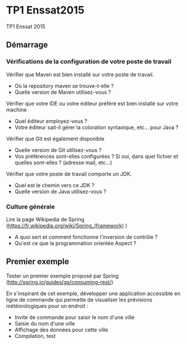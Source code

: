 # TP1 Enssat2015
TP1 Enssat 2015
## Démarrage
### Vérifications de la configuration de votre poste de travail

Vérifier que Maven est bien installé sur votre poste de travail.

* Où la repository maven se trouve-t-elle ?
* Quelle version de Maven utilisez-vous ?

Vérifier que votre IDE ou votre éditeur préféré est bien installé sur votre machine

* Quel éditeur employez-vous ?
* Votre éditeur sait-il gérer la coloration syntaxique, etc... pour Java ?

Vérifier que Git est également disponible

* Quelle version de Git utilisez-vous ?
* Vos préférences sont-elles configurées ? Si oui, dans quel fichier et quelles sont-elles ? (adresse mail, etc...)

Vérifier que votre poste de travail comporte un JDK. 

* Quel est le chemin vers ce JDK ?
* Quelle version de Java utilisez-vous ?

### Culture générale
Lire la page Wikipedia de Spring (https://fr.wikipedia.org/wiki/Spring_(framework) )

* A quoi sert et comment fonctionne l'inversion de contrôle ?
* Qu'est ce que la programmation orientée Aspect ?


## Premier exemple
Tester un premier exemple proposé par Spring (http://spring.io/guides/gs/consuming-rest/)

En s'inspirant de cet exemple, développer une application accessible en ligne de commande qui permette de visualiser les
prévisions météorologiques pour un endroit :

- Invite de commande pour saisir le nom d'une ville
- Saisie du nom d'une ville
- Affichage des données pour cette ville
- Compilation, test


